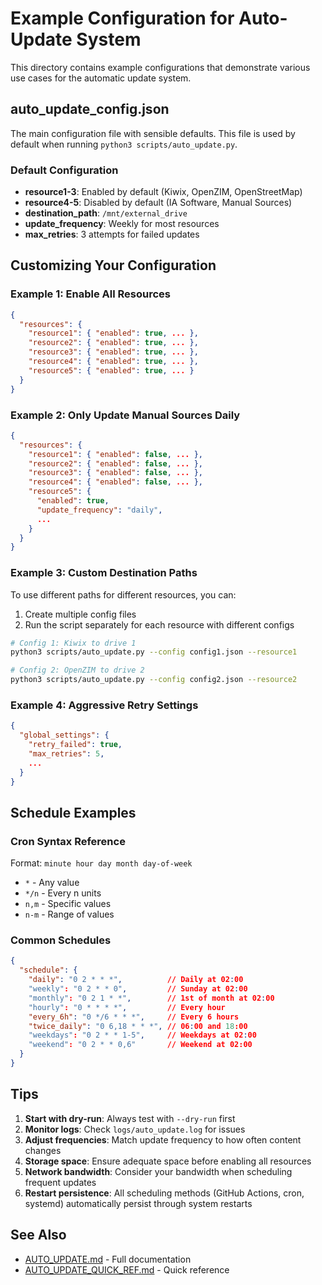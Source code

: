 # Example Configuration for Auto-Update System

This directory contains example configurations that demonstrate various use cases for the automatic update system.

## auto_update_config.json

The main configuration file with sensible defaults. This file is used by default when running `python3 scripts/auto_update.py`.

### Default Configuration

- **resource1-3**: Enabled by default (Kiwix, OpenZIM, OpenStreetMap)
- **resource4-5**: Disabled by default (IA Software, Manual Sources)
- **destination_path**: `/mnt/external_drive`
- **update_frequency**: Weekly for most resources
- **max_retries**: 3 attempts for failed updates

## Customizing Your Configuration

### Example 1: Enable All Resources

```json
{
  "resources": {
    "resource1": { "enabled": true, ... },
    "resource2": { "enabled": true, ... },
    "resource3": { "enabled": true, ... },
    "resource4": { "enabled": true, ... },
    "resource5": { "enabled": true, ... }
  }
}
```

### Example 2: Only Update Manual Sources Daily

```json
{
  "resources": {
    "resource1": { "enabled": false, ... },
    "resource2": { "enabled": false, ... },
    "resource3": { "enabled": false, ... },
    "resource4": { "enabled": false, ... },
    "resource5": {
      "enabled": true,
      "update_frequency": "daily",
      ...
    }
  }
}
```

### Example 3: Custom Destination Paths

To use different paths for different resources, you can:
1. Create multiple config files
2. Run the script separately for each resource with different configs

```bash
# Config 1: Kiwix to drive 1
python3 scripts/auto_update.py --config config1.json --resource1

# Config 2: OpenZIM to drive 2
python3 scripts/auto_update.py --config config2.json --resource2
```

### Example 4: Aggressive Retry Settings

```json
{
  "global_settings": {
    "retry_failed": true,
    "max_retries": 5,
    ...
  }
}
```

## Schedule Examples

### Cron Syntax Reference

Format: `minute hour day month day-of-week`

- `*` - Any value
- `*/n` - Every n units
- `n,m` - Specific values
- `n-m` - Range of values

### Common Schedules

```json
{
  "schedule": {
    "daily": "0 2 * * *",          // Daily at 02:00
    "weekly": "0 2 * * 0",         // Sunday at 02:00
    "monthly": "0 2 1 * *",        // 1st of month at 02:00
    "hourly": "0 * * * *",         // Every hour
    "every_6h": "0 */6 * * *",     // Every 6 hours
    "twice_daily": "0 6,18 * * *", // 06:00 and 18:00
    "weekdays": "0 2 * * 1-5",     // Weekdays at 02:00
    "weekend": "0 2 * * 0,6"       // Weekend at 02:00
  }
}
```

## Tips

1. **Start with dry-run**: Always test with `--dry-run` first
2. **Monitor logs**: Check `logs/auto_update.log` for issues
3. **Adjust frequencies**: Match update frequency to how often content changes
4. **Storage space**: Ensure adequate space before enabling all resources
5. **Network bandwidth**: Consider your bandwidth when scheduling frequent updates
6. **Restart persistence**: All scheduling methods (GitHub Actions, cron, systemd) automatically persist through system restarts

## See Also

- [AUTO_UPDATE.md](../docs/AUTO_UPDATE.md) - Full documentation
- [AUTO_UPDATE_QUICK_REF.md](../docs/AUTO_UPDATE_QUICK_REF.md) - Quick reference
